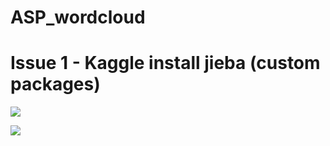 # ASP_wordcloud

# Issue 1 - Kaggle install jieba (custom packages)

![](https://github.com/davidkorea/ASP_wordcloud/blob/master/README/1.jpg)

![](https://github.com/davidkorea/ASP_wordcloud/blob/master/README/2.jpg)
